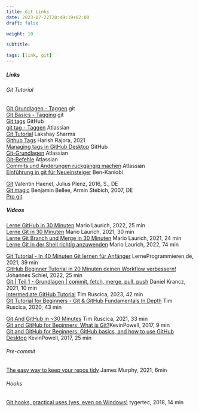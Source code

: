 ```yaml
---
title: Git Links
date: 2023-07-22T20:49:19+02:00
draft: false

weight: 10

subtitle: 

tags: [link, git]
---
```


##### Links

###### Git Tutorial
[Git Grundlagen - Taggen](https://git-scm.com/book/de/v2/Git-Grundlagen-Taggen) git <br>
[Git Basics - Tagging](https://git-scm.com/book/en/v2/Git-Basics-Tagging) git <br>
[Git tags](https://docs.github.com/en/rest/git/tags?apiVersion=2022-11-28) GitHub<br>
[git tag - Taggen](https://www.atlassian.com/de/git/tutorials/inspecting-a-repository/git-tag) Atlassian <br>
[Git Tutorial](https://www.toolsqa.com/git/git-tutorial/) Lakshay Sharma <br>
[Github Tags](https://www.toolsqa.com/git/github-tags/) Harish Rajora, 2021 <br>
[Managing tags in GitHub Desktop](https://docs.github.com/en/desktop/contributing-and-collaborating-using-github-desktop/managing-commits/managing-tags-in-github-desktop) GitHub <br>
[Git-Grundlagen](https://www.atlassian.com/de/git) Atlassian <br>
[Git-Befehle](https://www.atlassian.com/de/git/glossary) Atlassian <br>
[Commits und Änderungen rückgängig machen](https://www.atlassian.com/de/git/tutorials/undoing-changes) Atlassian <br>
[Einführung in git für Neueinsteiger](https://gist.github.com/Ben-Kaniobi/c528376a76765e99058c) Ben-Kaniobi <br>

[Git](http://gitbu.ch/pr01.html) Valentin Haenel, Julius Plenz, 2016, S., DE<br>
[Git magic](http://www-cs-students.stanford.edu/~blynn/gitmagic/intl/de/) Benjamin Bellee, Armin Stebich, 2007, DE <br>
[Pro git](https://git-scm.com/book/de/v2) <br>


##### Videos

[Lerne GitHub in 30 Minuten](https://www.youtube.com/watch?v=N-vFTYEqguU) Mario Laurich, 2022, 25 min <br>
[Lerne Git in 30 Minuten](https://www.youtube.com/watch?v=V0bXqLxIivo) Mario Laurich, 2021, 30 min <br>
[Lerne Git Branch und Merge in 30 Minuten](https://www.youtube.com/watch?v=_VPpFU3Jyq4) Mario Laurich, 2021, 24 min <br>
[Lerne Git in der Shell richtig anzuwenden](https://www.youtube.com/watch?v=v1ibwg3zaQQ) Mario Laurich, 2022, 74 min <br>

[Git Tutorial - In 40 Minuten Git lernen für Anfänger](https://www.youtube.com/watch?v=uGLQF2kUwOA) LerneProgrammieren.de, 2021, 39 min <br>
[GitHub Beginner Tutorial in 20 Minuten deinen Workflow verbessern!](https://www.youtube.com/watch?v=0jzjz4MZ4ZU) Johannes Schiel, 2022, 25 min <br>
[Git | Teil 1 - Grundlagen | commit, fetch, merge, pull, push](https://www.youtube.com/watch?v=u_sF3cAZddY) Daniel Krancz, 2021, 10 min <br>
[Intermediate GitHub Tutorial](https://www.youtube.com/watch?v=7h6_aZZ_iNg) Tim Ruscica, 2023, 42 min <br>
[Git Tutorial for Beginners - Git & GitHub Fundamentals In Depth](https://www.youtube.com/watch?v=DVRQoVRzMIY) Tim Ruscica, 2020, 43 min <br>


[Git And GitHub in ~30 Minutes](https://www.youtube.com/watch?v=jG4Vs81kMlc) Tim Ruscica, 2021, 33 min <br>
[Git and GitHub for Beginners: What is Git?](https://www.youtube.com/watch?v=fJtyf62yAb8)KevinPowell, 2017, 9 min <br>
[Git and GitHub for Beginners: GitHub basics, and how to use GitHub Desktop](https://www.youtube.com/watch?v=GqNAD4XoZ6k) KevinPowell, 2017, 25 min <br>


###### Pre-commit
[The easy way to keep your repos tidy](https://www.youtube.com/watch?v=psjz6rwzMdk) James Murphy, 2021, 6min <br>

###### Hooks 
[Git hooks, practical uses (yes, even on Windows)](https://www.youtube.com/watch?v=fMYv6-SZsSo) tygertec, 2018, 14 min <br>



<!--
[]() <br>
[]() min <br>
-->